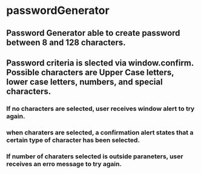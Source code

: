 # passwordGenerator
## Password Generator able to create password between 8 and 128 characters.
## Password criteria is slected via window.confirm. Possible characters are Upper Case letters, lower case letters, numbers, and special characters.
### If no characters are selected, user receives window alert to try again.
### when charaters are selected, a confirmation alert states that a certain type of character has been selected.
### If number of charaters selected is outside paraneters, user receives an erro message to try again.
